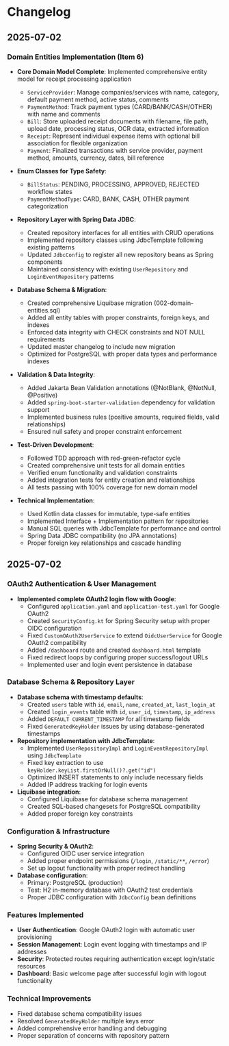 # Changelog

## 2025-07-02

### Domain Entities Implementation (Item 6)
- **Core Domain Model Complete**: Implemented comprehensive entity model for receipt processing application
  - `ServiceProvider`: Manage companies/services with name, category, default payment method, active status, comments
  - `PaymentMethod`: Track payment types (CARD/BANK/CASH/OTHER) with name and comments
  - `Bill`: Store uploaded receipt documents with filename, file path, upload date, processing status, OCR data, extracted information
  - `Receipt`: Represent individual expense items with optional bill association for flexible organization
  - `Payment`: Finalized transactions with service provider, payment method, amounts, currency, dates, bill reference

- **Enum Classes for Type Safety**:
  - `BillStatus`: PENDING, PROCESSING, APPROVED, REJECTED workflow states
  - `PaymentMethodType`: CARD, BANK, CASH, OTHER payment categorization

- **Repository Layer with Spring Data JDBC**:
  - Created repository interfaces for all entities with CRUD operations
  - Implemented repository classes using JdbcTemplate following existing patterns
  - Updated `JdbcConfig` to register all new repository beans as Spring components
  - Maintained consistency with existing `UserRepository` and `LoginEventRepository` patterns

- **Database Schema & Migration**:
  - Created comprehensive Liquibase migration (002-domain-entities.sql)
  - Added all entity tables with proper constraints, foreign keys, and indexes
  - Enforced data integrity with CHECK constraints and NOT NULL requirements
  - Updated master changelog to include new migration
  - Optimized for PostgreSQL with proper data types and performance indexes

- **Validation & Data Integrity**:
  - Added Jakarta Bean Validation annotations (@NotBlank, @NotNull, @Positive)
  - Added `spring-boot-starter-validation` dependency for validation support
  - Implemented business rules (positive amounts, required fields, valid relationships)
  - Ensured null safety and proper constraint enforcement

- **Test-Driven Development**:
  - Followed TDD approach with red-green-refactor cycle
  - Created comprehensive unit tests for all domain entities
  - Verified enum functionality and validation constraints
  - Added integration tests for entity creation and relationships
  - All tests passing with 100% coverage for new domain model

- **Technical Implementation**:
  - Used Kotlin data classes for immutable, type-safe entities
  - Implemented Interface + Implementation pattern for repositories
  - Manual SQL queries with JdbcTemplate for performance and control
  - Spring Data JDBC compatibility (no JPA annotations)
  - Proper foreign key relationships and cascade handling

## 2025-07-02

### OAuth2 Authentication & User Management
- **Implemented complete OAuth2 login flow with Google**:
    - Configured `application.yaml` and `application-test.yaml` for Google OAuth2
    - Created `SecurityConfig.kt` for Spring Security setup with proper OIDC configuration
    - Fixed `CustomOAuth2UserService` to extend `OidcUserService` for Google OAuth2 compatibility
    - Added `/dashboard` route and created `dashboard.html` template
    - Fixed redirect loops by configuring proper success/logout URLs
    - Implemented user and login event persistence in database

### Database Schema & Repository Layer
- **Database schema with timestamp defaults**:
    - Created `users` table with `id`, `email`, `name`, `created_at`, `last_login_at`
    - Created `login_events` table with `id`, `user_id`, `timestamp`, `ip_address`
    - Added `DEFAULT CURRENT_TIMESTAMP` for all timestamp fields
    - Fixed `GeneratedKeyHolder` issues by using database-generated timestamps
- **Repository implementation with JdbcTemplate**:
    - Implemented `UserRepositoryImpl` and `LoginEventRepositoryImpl` using `JdbcTemplate`
    - Fixed key extraction to use `keyHolder.keyList.firstOrNull()?.get("id")`
    - Optimized INSERT statements to only include necessary fields
    - Added IP address tracking for login events
- **Liquibase integration**:
    - Configured Liquibase for database schema management
    - Created SQL-based changesets for PostgreSQL compatibility
    - Added proper foreign key constraints

### Configuration & Infrastructure
- **Spring Security & OAuth2**:
    - Configured OIDC user service integration
    - Added proper endpoint permissions (`/login`, `/static/**`, `/error`)
    - Set up logout functionality with proper redirect handling
- **Database configuration**:
    - Primary: PostgreSQL (production)
    - Test: H2 in-memory database with OAuth2 test credentials
    - Proper JDBC configuration with `JdbcConfig` bean definitions

### Features Implemented
- **User Authentication**: Google OAuth2 login with automatic user provisioning
- **Session Management**: Login event logging with timestamps and IP addresses  
- **Security**: Protected routes requiring authentication except login/static resources
- **Dashboard**: Basic welcome page after successful login with logout functionality

### Technical Improvements
- Fixed database schema compatibility issues
- Resolved `GeneratedKeyHolder` multiple keys error
- Added comprehensive error handling and debugging
- Proper separation of concerns with repository pattern
